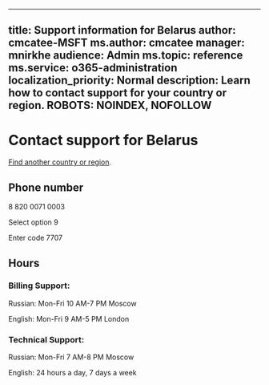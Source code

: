 ﻿
---                                
title: Support information for Belarus
author: cmcatee-MSFT
ms.author: cmcatee
manager: mnirkhe
audience: Admin
ms.topic: reference
ms.service: o365-administration
localization_priority: Normal
description: Learn how to contact support for your country or region.
ROBOTS: NOINDEX, NOFOLLOW
---

# Contact support for Belarus

[Find another country or region](CernSupportTest1.md). <!--This should go to the parent "Contact support" topic-->

## Phone number
8 820 0071 0003

Select option 9

Enter code 7707

## Hours
### Billing Support:

Russian: Mon-Fri 10 AM-7 PM Moscow

English: Mon-Fri 9 AM-5 PM London

### Technical Support:

Russian: Mon-Fri 7 AM-8 PM Moscow

English: 24 hours a day, 7 days a week




